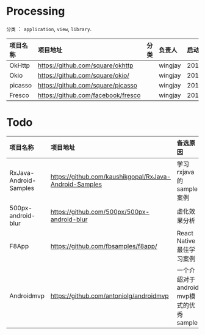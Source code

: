 # Processing
`分类` ： `application`, `view`, `library`.


项目名称 | 项目地址 | 分类 | 负责人 | 启动时间 
:------------- | :------------- | :------------- | :------------- | :------------- 
OkHttp | https://github.com/square/okhttp | | wingjay | 20160720
Okio  | https://github.com/square/okio/ | | wingjay | 20160720
picasso | https://github.com/square/picasso | | wingjay | 20160720
Fresco | https://github.com/facebook/fresco | | wingjay | 20160720

# Todo
项目名称 | 项目地址 | 备选原因 | 添加者 | 添加时间
:------------- | :------------- | :------------- | :------------- | :-------------
RxJava-Android-Samples | https://github.com/kaushikgopal/RxJava-Android-Samples | 学习rxjava的sample案例 | wingjay | 20160419
500px-android-blur | https://github.com/500px/500px-android-blur | 虚化效果分析 | wingjay | 20160430
F8App | https://github.com/fbsamples/f8app/ | React Native 最佳学习案例 | wingjay | 20160418
Androidmvp | https://github.com/antoniolg/androidmvp | 一个介绍对于android mvp模式的优秀sample  | wingjay | 20160416
